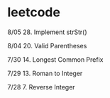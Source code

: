 # leetcode

8/05 28. Implement strStr()

8/04 20. Valid Parentheses

7/30 14. Longest Common Prefix

7/29 13. Roman to Integer

7/28 7. Reverse Integer
